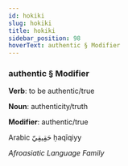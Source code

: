 ```yaml
---
id: hokiki
slug: hokiki
title: hokiki
sidebar_position: 98
hoverText: authentic § Modifier
---
```


### authentic § Modifier

**Verb**: to be authentic/true

**Noun**: authenticity/truth

**Modifier**: authentic/true

Arabic حَقِيقِيّ ḥaqīqiyy 

*Afroasiatic Language Family*